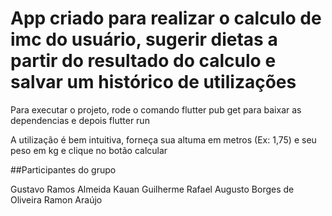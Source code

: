 # App criado para realizar o calculo de imc do usuário, sugerir dietas a partir do resultado do calculo e salvar um histórico de utilizações

Para executar o projeto, rode o comando flutter pub get para baixar as dependencias e depois flutter run

A utilização é bem intuitiva, forneça sua altuma em metros (Ex: 1,75) e seu peso em kg e clique no botão calcular

##Participantes do grupo

Gustavo Ramos Almeida
Kauan Guilherme
Rafael Augusto Borges de Oliveira
Ramon Araújo
